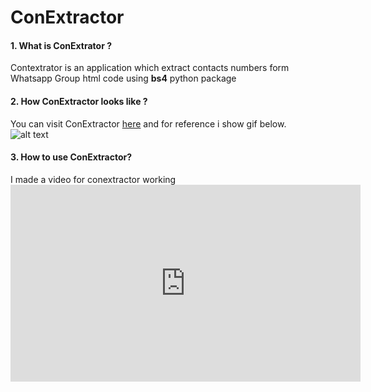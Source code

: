 # ConExtractor

#### 1. What is ConExtrator ?
Contextrator is an application which extract contacts numbers form Whatsapp Group html code using **bs4** python package


#### 2. How ConExtractor looks like ?
You can visit ConExtractor [here](https://conextractor.herokuapp.com) and for reference i show gif below.
   ![alt text](http://i.imgur.com/zGylhYK.png)


#### 3. How to use ConExtractor?
I made a video for conextractor working <br>
    <iframe width="560" height="315" src="https://www.youtube.com/embed/lJIhvj7V5qo" frameborder="0" allowfullscreen></iframe>